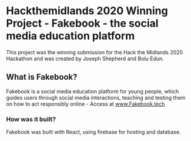 # Hackthemidlands 2020 Winning Project - Fakebook - the social media education platform

This project was the winning submission for the Hack the Midlands 2020 Hackathon and was created by Joseph Shepherd and Bolu Edun. 

## What is Fakebook?

Fakebook is a social media education platform for young people, which guides users through social media interactions, teaching and testing them on how to act responsibly online - Access at www.Fakebook.tech

### How was it built?

Fakebook was built with React, using firebase for hosting and database. 
